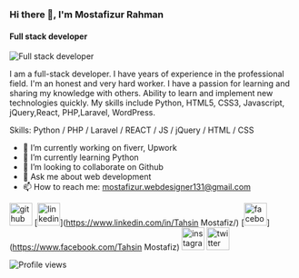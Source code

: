 ### Hi there 👋, I'm Mostafizur Rahman
#### Full stack developer
![Full stack developer](https://pbs.twimg.com/profile_banners/1205866674538201090/1581593559/600x200)

I am a full-stack developer. I have years of experience in the professional field. I'm an honest and very hard worker. I have a passion for learning and sharing my knowledge with others. Ability to learn and implement new technologies quickly. My skills include Python,  HTML5, CSS3, Javascript, jQuery,React, PHP,Laravel, WordPress. 

Skills: Python / PHP / Laravel / REACT / JS / jQuery /  HTML / CSS

- 🔭 I’m currently working on fiverr, Upwork 
- 🌱 I’m currently learning Python 
- 👯 I’m looking to collaborate on Github 
- 💬 Ask me about web development 
- 📫 How to reach me: mostafizur.webdesigner131@gmail.com 


[<img src='https://cdn.jsdelivr.net/npm/simple-icons@3.0.1/icons/github.svg' alt='github' height='40'>](https://github.com/TahsinMostafiz)  [<img src='https://cdn.jsdelivr.net/npm/simple-icons@3.0.1/icons/linkedin.svg' alt='linkedin' height='40'>](https://www.linkedin.com/in/Tahsin Mostafiz/)  [<img src='https://cdn.jsdelivr.net/npm/simple-icons@3.0.1/icons/facebook.svg' alt='facebook' height='40'>](https://www.facebook.com/Tahsin Mostafiz)  [<img src='https://cdn.jsdelivr.net/npm/simple-icons@3.0.1/icons/instagram.svg' alt='instagram' height='40'>](https://www.instagram.com/tahsin_mostafiz131/)  [<img src='https://cdn.jsdelivr.net/npm/simple-icons@3.0.1/icons/twitter.svg' alt='twitter' height='40'>](https://twitter.com/TahsinMostafiz)  

![Profile views](https://gpvc.arturio.dev/TahsinMostafiz)  
